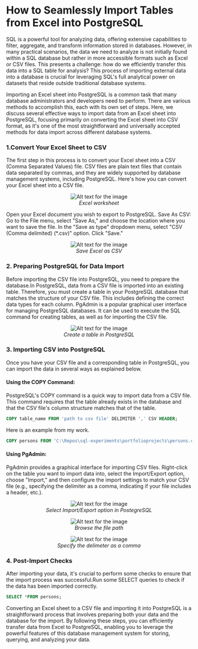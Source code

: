 # How to Seamlessly Import Tables from Excel into PostgreSQL

SQL is a powerful tool for analyzing data, offering extensive capabilities to filter, aggregate, and transform information stored in databases. However, in many practical scenarios, the data we need to analyze is not initially found within a SQL database but rather in more accessible formats such as Excel or CSV files. This presents a challenge: how do we efficiently transfer this data into a SQL table for analysis? This process of importing external data into a database is crucial for leveraging SQL's full analytical power on datasets that reside outside traditional database systems.

Importing an Excel sheet into PostgreSQL is a common task that many database administrators and developers need to perform. There are various methods to accomplish this, each with its own set of steps. Here, we discuss several effective ways to import data from an Excel sheet into PostgreSQL, focusing primarily on converting the Excel sheet into CSV format, as it's one of the most straightforward and universally accepted methods for data import across different database systems.


### **1.Convert Your Excel Sheet to CSV**

The first step in this process is to convert your Excel sheet into a CSV (Comma Separated Values) file. CSV files are plain text files that contain data separated by commas, and they are widely supported by database management systems, including PostgreSQL. Here's how you can convert your Excel sheet into a CSV file.

<p align="center">
  <img src="https://github.com/anusoosanbaby/DataAnalysis/assets/20100713/6323d09e-2e93-4ebf-9df7-65e56514dfb4" alt="Alt text for the image">
  <br>
  <em>Excel worksheet</em>
</p>
  
Open your  Excel document you wish to export to PostgreSQL.
Save As CSV: Go to the File menu, select "Save As," and choose the location where you want to save the file. In the "Save as type" dropdown menu, select "CSV (Comma delimited) (*.csv)" option. Click "Save."

<p align="center">
  <img src="https://github.com/anusoosanbaby/DataAnalysis/assets/20100713/271a0662-8e68-4f9a-8ba5-fef20a6cc476" alt="Alt text for the image">
  <br>
  <em>Save Excel as CSV</em>
</p>

### **2. Preparing PostgreSQL for Data Import**

Before importing the CSV file into PostgreSQL, you need to prepare the database.In PostgreSQL, data from a CSV file is imported into an existing table. Therefore, you must create a table in your PostgreSQL database that matches the structure of your CSV file. This includes defining the correct data types for each column. PgAdmin is a popular graphical user interface for managing PostgreSQL databases. It can be used to execute the SQL command for creating tables, as well as for importing the CSV file.

<p align="center">
  <img src="https://github.com/anusoosanbaby/DataAnalysis/assets/20100713/2392c6b3-26c3-4931-a285-ba5dfbdd2930" alt="Alt text for the image">
  <br>
  <em>Create a table in PostgreSQL</em>
</p>

### **3. Importing CSV into PostgreSQL**

Once you have your CSV file and a corresponding table in PostgreSQL, you can import the data in several ways as explained below.

#### Using the COPY Command:
PostgreSQL's COPY command is a quick way to import data from a CSV file. This command requires that the table already exists in the database and that the CSV file's column structure matches that of the table.

```sql
COPY table_name FROM 'path to csv file' DELIMITER ',' CSV HEADER;
```
Here is an example from my work.
```sql
COPY persons FROM 'C:\Repos\sql-experiments\portfolioprojects\persons.csv' DELIMITER ',' CSV HEADER;
```

#### Using PgAdmin:
PgAdmin provides a graphical interface for importing CSV files. Right-click on the table you want to import data into, select the Import/Export option, choose "Import," and then configure the import settings to match your CSV file (e.g., specifying the delimiter as a comma, indicating if your file includes a header, etc.).

<p align="center">
  <img src="https://github.com/anusoosanbaby/DataAnalysis/assets/20100713/accaeff1-5e24-433d-8b68-c0a27808a63e" alt="Alt text for the image">
  <br>
  <em>Select Import/Export option in PostegreSQL</em>
</p>
<p align="center">
  <img src="https://github.com/anusoosanbaby/DataAnalysis/assets/20100713/23b54e79-037b-402f-b340-6698f2388782" alt="Alt text for the image">
  <br>
  <em>Browse the file path</em>
</p>
<p align="center">
  <img src="https://github.com/anusoosanbaby/DataAnalysis/assets/20100713/348bd708-4be0-4f55-b1f4-a7077b4c3d37" alt="Alt text for the image">
  <br>
  <em>Specify the delimeter as a comma</em>
</p>


### **4. Post-Import Checks**
After importing your data, it's crucial to perform some checks to ensure that the import process was successful.Run some SELECT queries to check if the data has been imported correctly.

```sql
SELECT *FROM persons;
```

Converting an Excel sheet to a CSV file and importing it into PostgreSQL is a straightforward process that involves preparing both your data and the database for the import. By following these steps, you can efficiently transfer data from Excel to PostgreSQL, enabling you to leverage the powerful features of this database management system for storing, querying, and analyzing your data.





